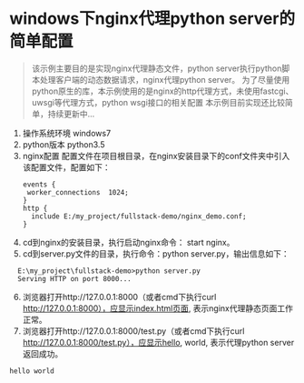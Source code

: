 # windows下nginx代理python server的简单配置

> 该示例主要目的是实现nginx代理静态文件，python server执行python脚本处理客户端的动态数据请求，nginx代理python server。
 为了尽量使用python原生的库，本示例使用的是nginx的http代理方式，未使用fastcgi、uwsgi等代理方式，python wsgi接口的相关配置
 本示例目前实现还比较简单，持续更新中...

1. 操作系统环境
   windows7
2. python版本
    python3.5
3. nginx配置
   配置文件在项目根目录，在nginx安装目录下的conf文件夹中引入该配置文件，配置如下：
   ```
   events {
    worker_connections  1024;
   }
   http {
     include E:/my_project/fullstack-demo/nginx_demo.conf;
   }
   ```
4. cd到nginx的安装目录，执行启动nginx命令： start nginx。
5. cd到server.py文件的目录，执行命令：python server.py，输出信息如下：
 ```
   E:\my_project\fullstack-demo>python server.py
   Serving HTTP on port 8000...
 ```
6. 浏览器打开http://127.0.0.1:8000（或者cmd下执行curl http://127.0.0.1:8000），应显示index.html页面, 表示nginx代理静态页面工作正常。
7. 浏览器打开http://127.0.0.1:8000/test.py（或者cmd下执行curl http://127.0.0.1:8000/test.py），应显示hello, world, 表示代理python server返回成功。 

 ```
 hello world
 ```
